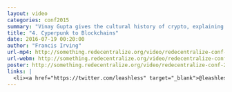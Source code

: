 ```yaml
---
layout: video
categories: conf2015
summary: "Vinay Gupta gives the cultural history of crypto, explaining where Ethereum comes from. Why does the only crypto used so far enable trade? Can we have democratic respresentation for users of decentralized systems?"
title: "4. Cyperpunk to Blockchains"
date: 2016-07-19 00:20:00
author: "Francis Irving"
url-mp4: http://something.redecentralize.org/video/redecentralize-conf-2015-4-cyberpunk-to-blockchains-vinay-gupta.mp4
url-webm: http://something.redecentralize.org/video/redecentralize-conf-2015-4-cyberpunk-to-blockchains-vinay-gupta.webm
poster: http://something.redecentralize.org/video/redecentralize-conf-2015-4-cyberpunk-to-blockchains-vinay-gupta.jpg
links: |
  <li><a href="https://twitter.com/leashless" target="_blank">@leashless on Twitter</a></li>
---
```

